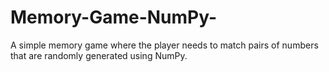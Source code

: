 # Memory-Game-NumPy-
A simple memory game where the player needs to match pairs of numbers that are randomly generated using NumPy.
